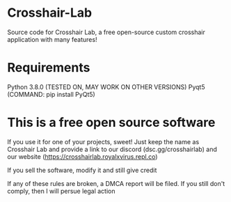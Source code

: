 # Crosshair-Lab
Source code for Crosshair Lab, a free open-source custom crosshair application with many features!

# Requirements
Python 3.8.0 (TESTED ON, MAY WORK ON OTHER VERSIONS)
Pyqt5 (COMMAND: pip install PyQt5)

# This is a free open source software
If you use it for one of your projects, sweet! Just keep the name as Crosshair Lab and provide a link 
to our discord (dsc.gg/crosshairlab) and our website (https://crosshairlab.royalxvirus.repl.co)

If you sell the software, modify it and still give credit

If any of these rules are broken, a DMCA report will be filed. If you still don't comply, then I will persue legal action
